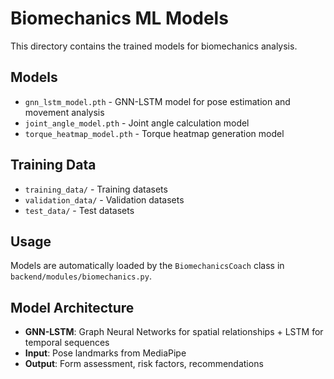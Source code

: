 # Biomechanics ML Models

This directory contains the trained models for biomechanics analysis.

## Models

- `gnn_lstm_model.pth` - GNN-LSTM model for pose estimation and movement analysis
- `joint_angle_model.pth` - Joint angle calculation model
- `torque_heatmap_model.pth` - Torque heatmap generation model

## Training Data

- `training_data/` - Training datasets
- `validation_data/` - Validation datasets
- `test_data/` - Test datasets

## Usage

Models are automatically loaded by the `BiomechanicsCoach` class in `backend/modules/biomechanics.py`.

## Model Architecture

- **GNN-LSTM**: Graph Neural Networks for spatial relationships + LSTM for temporal sequences
- **Input**: Pose landmarks from MediaPipe
- **Output**: Form assessment, risk factors, recommendations 